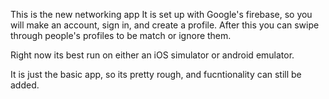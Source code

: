 This is the new networking app
It is set up with Google's firebase, so you will make an account,
sign in, and create a profile.  After this you can swipe through
people's profiles to be match or ignore them.

Right now its best run on either an iOS simulator or android emulator.

It is just the basic app, so its pretty rough, and fucntionality can still be added.
